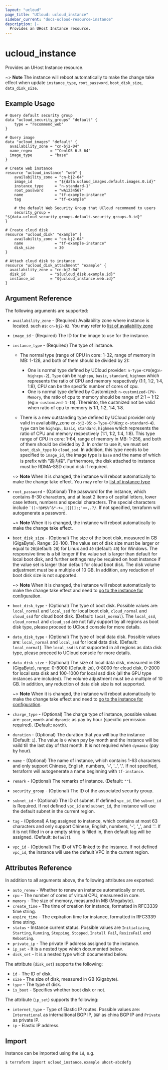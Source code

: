 ```yaml
---
layout: "ucloud"
page_title: "UCloud: ucloud_instance"
sidebar_current: "docs-ucloud-resource-instance"
description: |-
  Provides an UHost Instance resource.
---
```


# ucloud_instance

Provides an UHost Instance resource.

~> **Note** The instance will reboot automatically to make the change take effect when update `instance_type`, `root_password`, `boot_disk_size`, `data_disk_size`.

## Example Usage

```hcl
# Query default security group
data "ucloud_security_groups" "default" {
    type = "recommend_web"
}

# Query image
data "ucloud_images" "default" {
  availability_zone = "cn-bj2-04"
  name_regex        = "^CentOS 6.5 64"
  image_type        = "base"
}

# Create web instance 
resource "ucloud_instance" "web" {
    availability_zone = "cn-bj2-04"
    image_id          = "${data.ucloud_images.default.images.0.id}"
    instance_type     = "n-standard-1"
    root_password     = "wA1234567"
    name              = "tf-example-instance"
    tag               = "tf-example"

    # the default Web Security Group that UCloud recommend to users
    security_group = "${data.ucloud_security_groups.default.security_groups.0.id}"
}

# Create cloud disk
resource "ucloud_disk" "example" {
    availability_zone = "cn-bj2-04"
    name              = "tf-example-instance"
    disk_size         = 30
}

# Attach cloud disk to instance
resource "ucloud_disk_attachment" "example" {
  availability_zone = "cn-bj2-04"
  disk_id           = "${ucloud_disk.example.id}"
  instance_id       = "${ucloud_instance.web.id}"
}
```

## Argument Reference

The following arguments are supported:

* `availability_zone` - (Required) Availability zone where instance is located. such as: `cn-bj2-02`. You may refer to [list of availability zone](https://docs.ucloud.cn/api/summary/regionlist)
* `image_id` - (Required) The ID for the image to use for the instance.
* `instance_type` - (Required) The type of instance. 
    - The normal type (range of CPU in core: 1-32, range of memory in MB: 1-128, and both of them should be divided by 2):
        - One is normal type defined by UCloud provider: `n-Type-CPU`(eg:`n-highcpu-2`), `Type` can be `highcpu`, `basic`, `standard`, `highmem` which represents the ratio of CPU and memory respectively (1:1, 1:2, 1:4, 1:8), CPU can be the specific number of cores of cpu.
        - One is normal type defined by Customized: `n-customized-CPU-Memory`, the ratio of cpu to memory should be range of 2:1 ~ 1:12 (eg:`n-customized-1-10`). Thereinto, the custmized not be valid when ratio of cpu to memory is 1:1, 1:2, 1:4, 1:8.
    
    - There is a new outstanding type defined by UCloud provider only valid in availability_zone `cn-bj2-05`: `o-Type-CPU`(eg: `o-standard-4`). `Type` can be `highcpu`, `basic`, `standard`, `highmem` which   represents the ratio of CPU and memory respectively (1:1, 1:2, 1:4, 1:8). This type range of CPU in core: 1-64, range of memory in MB: 1-256, and both of them should be divided by 2. In order to use it, we must set `boot_disk_type` to `cloud_ssd`. In addition, this type needs to be specified to `image_id`, the image type is `base` and the name of which is prefix with "高内核". Furthermore, the disk attached to instance must be RDMA-SSD cloud disk if required. 

    ~> **Note**  When it is changed, the instance will reboot automatically to make the change take effect. You may refer to [list of instance type](https://docs.ucloud.cn/compute/terraform/specification/instance)
* `root_password` - (Optional) The password for the instance, which contains 8-30 characters, and at least 2 items of capital letters, lower case letters, numbers and special characters. The special characters include <code>`()~!@#$%^&*-+=_|{}\[]:;'<>,.?/</code>. If not specified, terraform will autogenerate a password. 

    ~> **Note** When it is changed, the instance will reboot automatically to make the change take effect.
* `boot_disk_size` - (Optional) The size of the boot disk, measured in GB (GigaByte). Range: 20-100. The value set of disk size must be larger or equal to `20`(default: `20`) for Linux and `40` (default: `40`) for Windows. The responsive time is a bit longer if the value set is larger than default for local boot disk, and further settings may be required on host instance if the value set is larger than default for cloud boot disk. The disk volume adjustment must be a multiple of 10 GB. In addition, any reduction of boot disk size is not supported.

    ~> **Note** When it is changed, the instance will reboot automatically to make the change take effect and need to [go to the instance for configuration](https://docs.ucloud.cn/compute/uhost/guide/disk). 
* `boot_disk_type` - (Optional) The type of boot disk. Possible values are: `local_normal` and `local_ssd` for local boot disk, `cloud_normal` and `cloud_ssd` for cloud boot disk. (Default: `local_normal`). The `local_ssd`, `cloud_normal` and `cloud_ssd` are not fully support by all regions as boot disk type, please proceed to UCloud console for more details.
* `data_disk_type` - (Optional) The type of local data disk. Possible values are: `local_normal` and `local_ssd` for local data disk. (Default: `local_normal`). The `local_ssd` is not supported in all regions as data disk type, please proceed to UCloud console for more details.
* `data_disk_size` - (Optional) The size of local data disk, measured in GB (GigaByte), range: 0-8000 (Default: `20`), 0-8000 for cloud disk, 0-2000 for local sata disk and 100-1000 for local ssd disk (all the GPU type instances are included). The volume adjustment must be a multiple of 10 GB. In addition, any reduction of data disk size is not supported. 

    ~> **Note** When it is changed, the instance will reboot automatically to make the change take effect and need to [go to the instance for configuration](https://docs.ucloud.cn/compute/uhost/guide/disk). 
* `charge_type` - (Optional) The charge type of instance, possible values are: `year`, `month` and `dynamic` as pay by hour (specific permission required). (Default: `month`).
* `duration` - (Optional) The duration that you will buy the instance (Default: `1`). The value is `0` when pay by month and the instance will be vaild till the last day of that month. It is not required when `dynamic` (pay by hour).
* `name` - (Optional) The name of instance, which contains 1-63 characters and only support Chinese, English, numbers, '-', '_', '.'. If not specified, terraform will autogenerate a name beginning with `tf-instance`.
* `remark` - (Optional) The remarks of instance. (Default: `""`).
* `security_group` - (Optional) The ID of the associated security group.
* `subnet_id` - (Optional) The ID of subnet. If defined `vpc_id`, the `subnet_id` is Required. If not defined `vpc_id` and `subnet_id`, the instance will use the default subnet in the current region.
* `tag` - (Optional) A tag assigned to instance, which contains at most 63 characters and only support Chinese, English, numbers, '-', '_', and '.'. If it is not filled in or a empty string is filled in, then default tag will be assigned. (Default: `Default`).
* `vpc_id` - (Optional) The ID of VPC linked to the instance. If not defined `vpc_id`, the instance will use the default VPC in the current region.

## Attributes Reference

In addition to all arguments above, the following attributes are exported:

* `auto_renew` - Whether to renew an instance automatically or not.
* `cpu` - The number of cores of virtual CPU, measureed in core.
* `memory` - The size of memory, measured in MB (Megabyte).
* `create_time` - The time of creation for instance, formatted in RFC3339 time string.
* `expire_time` - The expiration time for instance, formatted in RFC3339 time string.
* `status` - Instance current status. Possible values are `Initializing`, `Starting`, `Running`, `Stopping`, `Stopped`, `Install Fail`, `ResizeFail` and `Rebooting`.
* `private_ip` - The private IP address assigned to the instance.
* `ip_set` - It is a nested type which documented below.
* `disk_set` - It is a nested type which documented below.

The attribute (`disk_set`) supports the following:

* `id` - The ID of disk.
* `size` - The size of disk, measured in GB (Gigabyte).
* `type` - The type of disk.
* `is_boot` - Specifies whether boot disk or not.

The attribute (`ip_set`) supports the following:

* `internet_type` - Type of Elastic IP routes. Possible values are: `International` as internaltional BGP IP, `BGP` as china BGP IP and `Private` as private IP.
* `ip` - Elastic IP address.

## Import

Instance can be imported using the `id`, e.g.

```
$ terraform import ucloud_instance.example uhost-abcdefg
```
